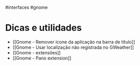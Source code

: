 #interfaces #gnome

# Dicas e utilidades
- [[Gnome - Remover ícone da aplicação na barra de título]]
- [[Gnome - Usar localização não registrada no GWeather]]
- [[Gnome - extensões]]
- [[Gnome - Pano extension]]